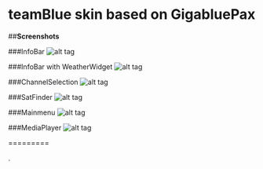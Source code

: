 teamBlue skin based on GigabluePax
==================================


##**Screenshots**

###InfoBar
![alt tag](https://github.com/teamblue-e2/skin/raw/DEV/Pax-INFO/InfoBar.jpg)

###InfoBar with WeatherWidget
![alt tag](https://github.com/teamblue-e2/skin/raw/DEV/Pax-INFO/InfoBar-WeatherWidget.jpg)

###ChannelSelection
![alt tag](https://github.com/teamblue-e2/skin/raw/DEV/Pax-INFO/ChannelSelection.jpg)

###SatFinder
![alt tag](https://github.com/teamblue-e2/skin/raw/DEV/Pax-INFO/SatFinder.jpg)

###Mainmenu
![alt tag](https://github.com/teamblue-e2/skin/raw/DEV/Pax-INFO/MainMenu.jpg)

###MediaPlayer
![alt tag](https://github.com/teamblue-e2/skin/raw/DEV/Pax-INFO/MediaPlayer.jpg)

=========

.

